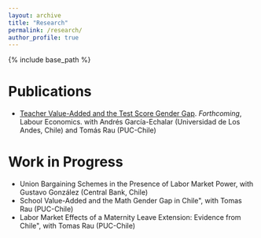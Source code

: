 ```yaml
---
layout: archive
title: "Research"
permalink: /research/
author_profile: true
---
```


{% include base_path %}


Publications
======
  * [Teacher Value-Added and the Test Score Gender Gap](https://www.sciencedirect.com/science/article/pii/S0927537124000836). *Forthcoming*, Labour Economics.
with Andrés García-Echalar (Universidad de Los Andes, Chile) and Tomás Rau (PUC-Chile)

Work in Progress
======
  * Union Bargaining Schemes in the Presence of Labor Market Power,
 with Gustavo González (Central Bank, Chile)
  * School Value-Added and the Math Gender Gap in Chile",
with Tomas Rau (PUC-Chile)
  * Labor Market Effects of a Maternity Leave Extension: Evidence from Chile",
with Tomas Rau (PUC-Chile)
